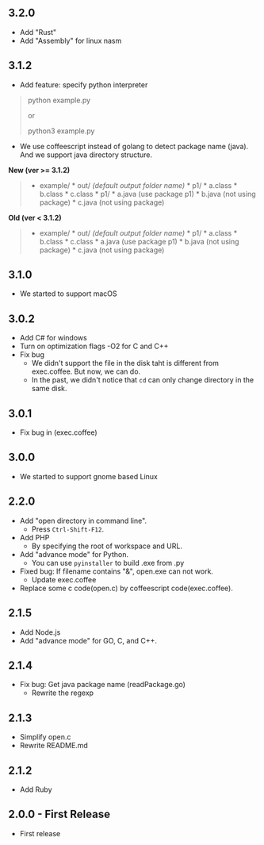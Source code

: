 ## 3.2.0
+ Add "Rust"
+ Add "Assembly" for linux nasm

## 3.1.2
* Add feature: specify python interpreter

> python example.py
>
> or
>
> python3 example.py

* We use coffeescript instead of golang to detect package name (java). And we support java directory structure.

**New (ver >= 3.1.2)**
> * example/
    * out/ _(default output folder name)_
        * p1/
            * a.class
        * b.class
        * c.class
    * p1/
        * a.java    (use package p1)
    * b.java        (not using package)
    * c.java        (not using package)

**Old (ver < 3.1.2)**
> * example/
    * out/ _(default output folder name)_
        * p1/
            * a.class
        * b.class
        * c.class
    * a.java    (use package p1)
    * b.java        (not using package)
    * c.java        (not using package)

## 3.1.0
* We started to support macOS

## 3.0.2
* Add C# for windows
* Turn on optimization flags -O2 for C and C++
* Fix bug
    * We didn't support the file in the disk taht is different from exec.coffee. But now, we can do.
    * In the past, we didn't notice that `cd` can only change directory in the same disk.

## 3.0.1
* Fix bug in (exec.coffee)

## 3.0.0
* We started to support gnome based Linux

## 2.2.0
* Add "open directory in command line".
    * Press `Ctrl-Shift-F12`.
* Add PHP
    * By specifying the root of workspace and URL.
* Add "advance mode" for Python.
    * You can use `pyinstaller` to build .exe from .py
* Fixed bug: If filename contains "&", open.exe can not work.
    * Update exec.coffee
* Replace some c code(open.c) by coffeescript code(exec.coffee).

## 2.1.5
* Add Node.js
* Add "advance mode" for GO, C, and C++.

## 2.1.4
* Fix bug: Get java package name (readPackage.go)
    * Rewrite the regexp

## 2.1.3
* Simplify open.c
* Rewrite README.md

## 2.1.2
* Add Ruby

## 2.0.0 - First Release
* First release
